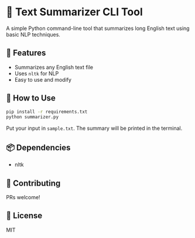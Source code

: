 # 📝 Text Summarizer CLI Tool

A simple Python command-line tool that summarizes long English text using basic NLP techniques.

## 🚀 Features
- Summarizes any English text file
- Uses `nltk` for NLP
- Easy to use and modify

## 🔧 How to Use

```bash
pip install -r requirements.txt
python summarizer.py
```

Put your input in `sample.txt`. The summary will be printed in the terminal.

## 📦 Dependencies

- nltk

## 🤝 Contributing
PRs welcome!

## 📄 License
MIT
